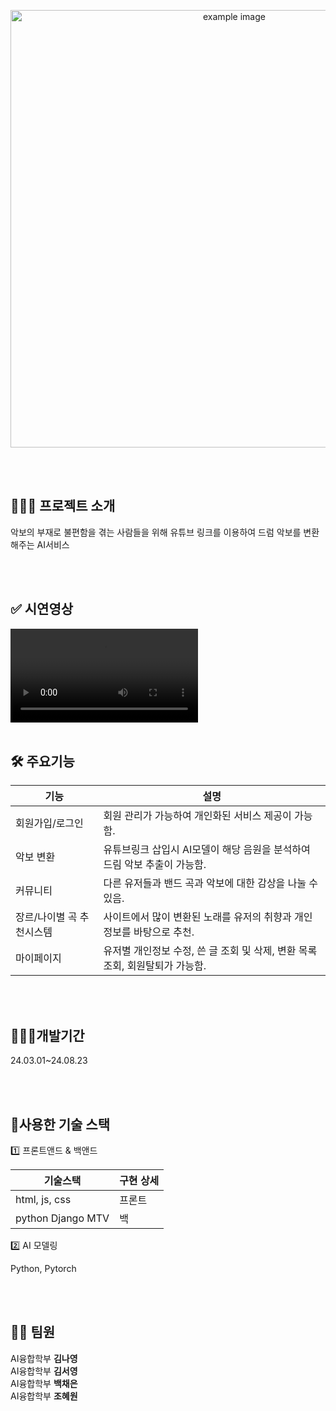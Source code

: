 <p align="center">
  <img src="https://github.com/user-attachments/assets/4cbbd415-6835-4f0a-b1dd-4e1645258891" alt="example image" width="700" />
</p>

<br>
<br>

## 🤷🏻‍♀️ 프로젝트 소개

악보의 부재로 불편함을 겪는 사람들을 위해 유튜브 링크를 이용하여 드럼 악보를 변환해주는 AI서비스

<br>
<br>

## ✅ 시연영상


<video src="https://youtu.be/h7LfdM11jUs?si=eP9-G0KfUUAe5jiy" controls>
    Your browser does not support the video tag.
</video>

<br>
<br>

## 🛠️ 주요기능

| 기능 | 설명 |
|---|---|
| 회원가입/로그인 | 회원 관리가 가능하여 개인화된 서비스 제공이 가능함. |
| 악보 변환 | 유튜브링크 삽입시 AI모델이 해당 음원을 분석하여 드림 악보 추출이 가능함. |
| 커뮤니티 | 다른 유저들과 밴드 곡과 악보에 대한 감상을 나눌 수 있음. |
| 장르/나이별 곡 추천시스템 | 사이트에서 많이 변환된 노래를 유저의 취향과 개인정보를 바탕으로 추천. |
| 마이페이지 | 유저별 개인정보 수정, 쓴 글 조회 및 삭제, 변환 목록 조회, 회원탈퇴가 가능함. |

<br>
<br>

## 👩🏻‍💻개발기간

24.03.01~24.08.23

<br>
<br>

## 🔨사용한 기술 스택

1️⃣ 프론트앤드 & 백앤드 

| 기술스택 | 구현 상세 |
|---|---|
| html, js, css | 프론트 |
| python Django MTV | 백 |


2️⃣ AI 모델링

Python, Pytorch

<br>
<br>

## 🙋‍♀️ 팀원

AI융합학부 **김나영**  <br>AI융합학부 **김서영**<br>AI융합학부 **백채은**<br>AI융합학부 **조혜원**


